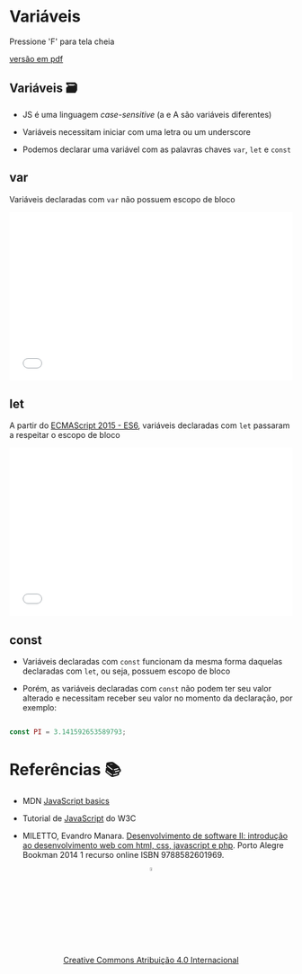 <!-- .slide:  data-background-opacity="0.1" data-background-image="https://miro.medium.com/max/1800/1*6ahbWjp_g9hqhaTDSJOL1Q.png" data-transition="convex"  -->
# Variáveis
<!-- .element: style="margin-bottom:100px; font-size: 50px; color:white; font-family: Marker Felt;" -->

Pressione 'F' para tela cheia
<!-- .element: style="font-size: small; color:white;" -->

[versão em pdf](?print-pdf)
<!-- .element: style="font-size: small;" -->


<!-- .slide: data-background="#4AA791" data-transition="convex"  -->
## Variáveis 🗃️
<!-- .element: style="margin-bottom:50px; font-size: 40px; font-family: Marker Felt; color:#2B2625" -->

* JS é uma linguagem *case-sensitive* (a e A são variáveis diferentes)
<!-- .element: style="margin-bottom:60px; font-size: 30px; font-family: arial; color:#F5F5F5" -->

* Variáveis necessitam iniciar com uma letra ou um underscore
<!-- .element: style="margin-bottom:60px; font-size: 30px; font-family: arial; color:#F5F5F5" -->

* Podemos declarar uma variável com as palavras chaves `var`, `let` e `const`
<!-- .element: style="margin-bottom:60px; font-size: 30px; font-family: arial; color:#F5F5F5" -->


<!-- .slide: data-background="#4AA791" data-transition="concave"  -->
## var
<!-- .element: style="margin-bottom:50px; font-size: 40px; font-family: Marker Felt; color:#2B2625" -->

Variáveis declaradas com `var` não possuem escopo de bloco
<!-- .element: style="margin-bottom:50px; font-size: 30px; font-family: arial; color:#F5F5F5" -->

<iframe width="100%" height="300" src="//jsfiddle.net/prestesmachado/z9egunav/28/embedded/js,html,css,result/dark/" allowfullscreen="allowfullscreen" allowpaymentrequest frameborder="0"></iframe>


<!-- .slide: data-background="#4AA791" data-transition="concave"  -->
## let
<!-- .element: style="margin-bottom:50px; font-size: 40px; font-family: Marker Felt; color:#2B2625" -->

A partir do [ECMAScript 2015 - ES6](https://www.w3schools.com/js/js_es6.asp), variáveis declaradas com `let` passaram a respeitar o escopo de bloco
<!-- .element: style="margin-bottom:50px; font-size: 25px; font-family: arial; color:#F5F5F5" -->

<iframe width="100%" height="300" src="//jsfiddle.net/prestesmachado/ywbjf7gm/9/embedded/js,html,css,result/dark/" allowfullscreen="allowfullscreen" allowpaymentrequest frameborder="0"></iframe>


<!-- .slide: data-background="#4AA791" data-transition="concave"  -->
## const
<!-- .element: style="margin-bottom:50px; font-size: 40px; font-family: Marker Felt; color:#2B2625" -->

* Variáveis declaradas com `const` funcionam da mesma forma daquelas declaradas com `let`, ou seja, possuem escopo de bloco
<!-- .element: style="margin-bottom:60px; font-size: 25px; font-family: arial; color:#F5F5F5" -->

* Porém, as variáveis declaradas com `const` não podem ter seu valor alterado e necessitam receber seu valor no momento da declaração, por exemplo:
<!-- .element: style="margin-bottom:50px; font-size: 25px; font-family: arial; color:#F5F5F5" -->

```js

const PI = 3.141592653589793;

```
<!-- .element: style="margin-bottom:50px; font-size: 16px; font-family: arial; color:black; background-color: #F2FAF3;" -->


<!-- .slide:  data-background-opacity="0.1" data-background-image="https://miro.medium.com/max/1800/1*6ahbWjp_g9hqhaTDSJOL1Q.png" data-transition="convex"  -->
# Referências 📚
<!-- .element: style="margin-bottom:50px; font-size: 40px; font-family: Marker Felt; color:#2B2625" -->

* MDN [JavaScript basics](https://developer.mozilla.org/en-US/docs/Learn/Getting_started_with_the_web/JavaScript_basics)
<!-- .element: style="margin-bottom:50px; font-size: 25px; font-family: arial; color:#F5F5F5" -->

* Tutorial de [JavaScript](http://www.w3schools.com/js) do W3C
<!-- .element: style="margin-bottom:50px; font-size: 25px; font-family: arial; color:#F5F5F5" -->

* MILETTO, Evandro Manara. [Desenvolvimento de software II: introdução ao desenvolvimento web com html, css, javascript e php](https://biblioteca.ifrs.edu.br/pergamum_ifrs/biblioteca_s/acesso_login.php?cod_acervo_acessibilidade=5020682&acesso=aHR0cHM6Ly9pbnRlZ3JhZGEubWluaGFiaWJsaW90ZWNhLmNvbS5ici9ib29rcy85Nzg4NTgyNjAxOTY5&label=acesso%20restrito). Porto Alegre Bookman 2014 1 recurso online ISBN 9788582601969.
<!-- .element: style="margin-bottom:50px; font-size: 25px; font-family: arial; color:#F5F5F5" -->

<center>
<a href="https://github.com/rodrigoprestesmachado" target="blanck"><img src="../../imgs/logo.png" alt="Rodrigo Prestes Machado" width="4%" height="4%" border=0 style="border:0; text-decoration:none; outline:none"></a><br/>
<a rel="license" href="http://creativecommons.org/licenses/by/4.0/">Creative Commons Atribuição 4.0 Internacional</a>
</center>
